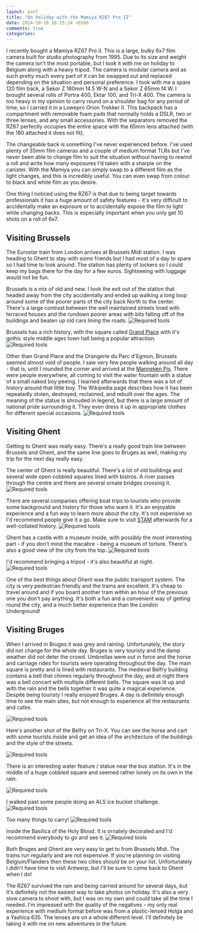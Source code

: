 ```yaml
---
layout: post
title: "On holiday with the Mamiya RZ67 Pro II"
date: 2014-10-18 16:15:14 +0100
comments: true
categories: 
---
```


I recently bought a Mamiya RZ67 Pro II. This is a large, bulky 6x7 film camera
built for studio photography from 1995. Due to its size and weight the camera
isn't the most portable, but I took it with me on holiday to Belgium along with
a heavy tripod. The camera is modular camera and as such pretty much every part
of it can be swapped out and replaced depending on the situation and personal
preference. I took with me a spare 120 film back, a Sekor Z 180mm f4.5 W-N and
a Sekor Z 65mm f4 W. I brought several rolls of Portra 400, Ektar 100, and
Tri-X 400. The camera is too heavy in my opinion to carry round on a shoulder
bag for any period of time, so I carried it in a Lowepro Orion Trekker II. This
backpack has a compartment with removable foam pads that normally holds a DSLR,
two or three lenses, and any small accessories. With the separators removed the
RZ67 perfectly occupies the entire space with the 65mm lens attached (with the
180 attached it does not fit).

The changeable back is something I've never experienced before. I've used
plenty of 35mm film cameras and a couple of medium format TLRs but I've never
been able to change film to suit the situation without having to rewind a roll
and write how many exposures I'd taken with a sharpie on the canister. With the
Mamiya you can simply swap to a different film as the light changes, and this
is incredibly useful. You can even swap from colour to black and white film as
you desire.

One thing I noticed using the RZ67 is that due to being target towards
professionals it has a huge amount of safety features - it's very difficult to
accidentally make an exposure or to accidentally expose the film to light while
changing backs. This is especially important when you only get 10 shots on a
roll of 6x7.

Visiting Brussels
-----------------

The Eurostar train from London arrives at Brussels Midi station. I was heading
to Ghent to stay with some friends but I had most of a day to spare so I had
time to look around. The station has plenty of lockers so I could keep my bags
there for the day for a few euros. Sightseeing with luggage would not be fun.

Brussels is a mix of old and new. I took the exit out of the station that
headed away from the city accidentally and ended up walking a long loop around
some of the poorer parts of the city back North to the center. There's a large
contrast between the well maintained streets lined with terraced houses and the
rundown poorer areas with bits falling off of the buildings and beaten up old
cars lining the roads.
![Required tools](/images/2014/10/18-belgium-rz67/belgium-8.jpg)

Brussels has a rich history, with the square called
[Grand Place](https://en.wikipedia.org/wiki/Grand_Place) with it's gothic style
middle ages town hall being a popular attraction.
![Required tools](/images/2014/10/18-belgium-rz67/belgium-9.jpg)

Other than Grand Place and the Orangerie du Parc d'Egmon, Brussels seemed
almost void of people. I saw very few people walking around all day - that is,
until I rounded the corner and arrived at the
[Manneken Pis](https://en.wikipedia.org/wiki/Manneken_Pis). There were people
everywhere, all coming to visit the water fountain with a statue of a small
naked boy peeing. I learned afterwards that there was a lot of history around
that little boy. The Wikipedia page describes how it has been repeatedly
stolen, destroyed, reclaimed, and rebuilt over the ages. The meaning of the
statue is shrouded in legend, but there is a large amount of national pride
surrounding it. They even dress it up in appropriate clothes for different
special occasions.
![Required tools](/images/2014/10/18-belgium-rz67/belgium-6.jpg)

Visiting Ghent
--------------

Getting to Ghent was really easy. There's a really good train line between
Brussels and Ghent, and the same line goes to Bruges as well, making my trip
for the next day really easy.

The center of Ghent is really beautiful. There's a lot of old buildings and
several wide open cobbled squares lined with bistros. A river passes through
the centre and there are several ornate bridges crossing it.
![Required tools](/images/2014/10/18-belgium-rz67/belgium-2.jpg)

There are several companies offering boat trips to tourists who provide some
background and history for those who want it. It's an enjoyable experience and
a fun way to learn more about the city. It's not expensive so I'd recommend
people give it a go. Make sure to visit [STAM](http://www.stamgent.be/en)
afterwards for a well-collated history.
![Required tools](/images/2014/10/18-belgium-rz67/belgium-3.jpg)

Ghent has a castle with a museum inside, with possibly the most interesting
part - if you don't mind the macabre - being a museum of torture. There's also
a good view of the city from the top.
![Required tools](/images/2014/10/18-belgium-rz67/belgium-7.jpg)

I'd recommend bringing a tripod - it's also beautiful at night.
![Required tools](/images/2014/10/18-belgium-rz67/belgium-1.jpg)

One of the best things about Ghent was the public transport system. The city is
very pedestrian friendly and the trams are excellent. It's cheap to travel
around and if you board another tram within an hour of the previous one you
don't pay anything. It's both a fun and a convenient way of getting round the
city, and a much better experience than the London Underground!

Visiting Bruges
---------------

When I arrived in Bruges it was grey and raining. Unfortunately, the story did
not change for the whole day. Bruges is very touristy and the damp weather did
not deter the crowd. Umbrellas were out in force and the horse and carriage
rides for tourists were operating throughout the day. The main square is pretty
and is lined with restaurants. The medieval Belfry building contains a bell
that chimes regularly throughout the day, and at night there was a bell concert
with multiple different bells. The square was lit up and with the rain and the
bells together it was quite a magical experience. Despite being touristy I
really enjoyed Bruges. A day is definitely enough time to see the main sites,
but not enough to experience all the restaurants and cafes.

![Required tools](/images/2014/10/18-belgium-rz67/belgium-4.jpg)

Here's another shot of the Belfry on Tri-X. You can see the horse and cart with
some tourists inside and get an idea of the architecture of the buildings and
the style of the streets.

![Required tools](/images/2014/10/18-belgium-rz67/belgium-10.jpg)

There is an interesting water feature / statue near the bus station. It's in
the middle of a huge cobbled square and seemed rather lonely on its own in the
rain.

![Required tools](/images/2014/10/18-belgium-rz67/belgium-5.jpg)

I walked past some people doing an ALS ice bucket challenge.
![Required tools](/images/2014/10/18-belgium-rz67/belgium-12.jpg)

Too many things to carry!
![Required tools](/images/2014/10/18-belgium-rz67/belgium-13.jpg)

Inside the Basilica of the Holy Blood. It is ornately decorated and I'd
recommend everybody to go and see it.
![Required tools](/images/2014/10/18-belgium-rz67/belgium-11.jpg)

Both Bruges and Ghent are very easy to get to from Brussels Midi. The trains
run regularly and are not expensive. If you're planning on visiting
Belgium/Flanders then these two cities should be on your list. Unfortunately I
didn't have time to visit Antwerp, but I'll be sure to come back to Ghent when
I do!

The RZ67 survived the rain and being carried around for several days, but it's
definitely not the easiest way to take photos on holiday. It's also a very slow
camera to shoot with, but I was on my own and could take all the time I needed.
I'm impressed with the quality of the negatives - my only real experience with
medium format before was from a plastic-lensed Holga and a Yashica 635. The
lenses are on a whole different level. I'll definitely be taking it with me on
new adventures in the future.
